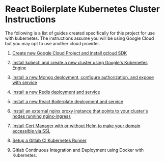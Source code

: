 # React Boilerplate Kubernetes Cluster Instructions

The following is a list of guides created specifically for this project for use with kubernetes. The instructions assume you will be using Google Cloud but you may opt to use another cloud provider.

1.  [Create new Google Cloud Project and install gcloud SDK](https://github.com/hutchgrant/react-boilerplate/blob/master/docs/k8s-google-cloud-starter-tutorial.md)

2.  [Install kubectl and create a new cluster using Google's Kubernetes Engine](https://github.com/hutchgrant/react-boilerplate/blob/master/docs/k8s-google-kubernetes-starter-tutorial.md)

3.  [Install a new Mongo deployment, configure authorization, and expose with service](https://github.com/hutchgrant/react-boilerplate/blob/master/docs/k8s-mongo-install-guide.md)

4.  [Install a new Redis deployment and service](https://github.com/hutchgrant/react-boilerplate/blob/master/docs/k8s-redis-install-guide.md)

5.  [Install a new React Boilerplate deployment and service](https://github.com/hutchgrant/react-boilerplate/blob/master/docs/k8s-react-boilerplate-install-guide.md)

6.  [Install an external nginx proxy instance that points to your cluster's nodes running nginx-ingress](https://github.com/hutchgrant/react-boilerplate/blob/master/docs/k8s-nginx-ingress-guide.md)

7.  [Install Cert Manager with or without Helm to make your domain accessible via SSL](https://github.com/hutchgrant/react-boilerplate/blob/master/docs/k8s-cert-manager-helm-tiller-guide.md)

8.  [Setup a Gitlab CI Kubernetes Runner](https://github.com/hutchgrant/react-boilerplate/blob/master/docs/k8s-gitlab-integration-guide.md)

9.  Gitlab Continuous Integration and Deployment using Docker with Kubernetes.
